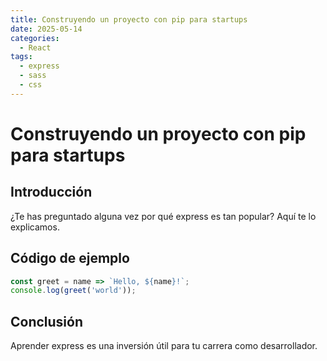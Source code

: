 ```yaml
---
title: Construyendo un proyecto con pip para startups
date: 2025-05-14
categories:
  - React
tags:
  - express
  - sass
  - css
---
```


# Construyendo un proyecto con pip para startups

## Introducción

¿Te has preguntado alguna vez por qué express es tan popular? Aquí te lo explicamos.

## Código de ejemplo

```javascript
const greet = name => `Hello, ${name}!`;
console.log(greet('world'));
```

## Conclusión

Aprender express es una inversión útil para tu carrera como desarrollador.